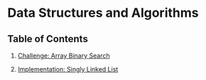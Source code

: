 # Data Structures and Algorithms

## Table of Contents

1. [Challenge: Array Binary Search](code-challenges/c-sharp/array-binary-search)

2. [Implementation: Singly Linked List](https://github.com/amjcurtis/data-structures-and-algorithms/blob/linked-list/data-structures/singly-linked-list/README.md)
